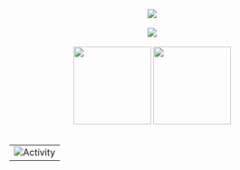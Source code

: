 <div align="center">

<img src="https://github-readme-streak-stats.herokuapp.com/?user=Toney823&theme=dark" /><br><br>
<img  src="https://github-profile-trophy.vercel.app/?username=Toney823&theme=gruvbox&row=1&column=6&no-frame=true&no-bg=true" /><br><br>
<img height="137px" src="https://github-readme-stats-git-masterrstaa-rickstaa.vercel.app/api?username=Toney823&show_icons=true&line_height=21&theme=dark" />
<img height="137px" src="https://github-readme-stats-git-masterrstaa-rickstaa.vercel.app/api/top-langs/?username=Toney823&layout=compact&langs_count=6&theme=dark" /><br><br>

<table align="center">
  <tr>
    <td><img src="https://github-readme-activity-graph.cyclic.app/graph?username=Toney823&theme=xcode" alt="Activity"/></td>
  </tr>
</table>

</div>
